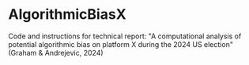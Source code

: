 # AlgorithmicBiasX
Code and instructions for technical report: "A computational analysis of potential algorithmic bias on platform X during the 2024 US election" (Graham &amp; Andrejevic, 2024)
